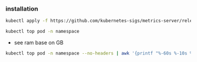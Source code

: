 ### installation 
```bash
kubectl apply -f https://github.com/kubernetes-sigs/metrics-server/releases/latest/download/components.yaml
```

```bash
kubectl top pod -n namespace
```

- see ram base on GB
```bash
kubectl top pod -n namespace --no-headers | awk '{printf "%-60s %-10s %.2f GB\n", $1, $2, $3 / 1024}'
```
